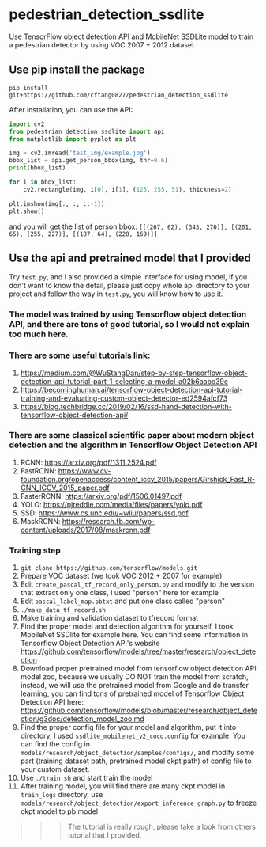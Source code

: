 # pedestrian_detection_ssdlite
Use TensorFlow object detection API and MobileNet SSDLite model to train a pedestrian detector by using VOC 2007 + 2012 dataset

## Use pip install the package

```pip install git+https://github.com/cftang0827/pedestrian_detection_ssdlite```

After installation, you can use the API:
```python
import cv2
from pedestrian_detection_ssdlite import api
from matplotlib import pyplot as plt

img = cv2.imread('test_img/example.jpg')
bbox_list = api.get_person_bbox(img, thr=0.6)
print(bbox_list)

for i in bbox_list:
    cv2.rectangle(img, i[0], i[1], (125, 255, 51), thickness=2)

plt.imshow(img[:, :, ::-1])
plt.show()
```

and you will get the list of person bbox:
```[[(267, 62), (343, 270)], [(201, 65), (255, 227)], [(187, 64), (228, 169)]]```

## Use the api and pretrained model that I provided

Try `test.py`, and I also provided a simple interface for using model, if you don't want to know the detail, please just copy whole api directory to your project and follow the way in `test.py`, you will know how to use it.

### The model was trained by using Tensorflow object detection API, and there are tons of good tutorial, so I would not explain too much here.

### There are some useful tutorials link: 
1. https://medium.com/@WuStangDan/step-by-step-tensorflow-object-detection-api-tutorial-part-1-selecting-a-model-a02b6aabe39e
2. https://becominghuman.ai/tensorflow-object-detection-api-tutorial-training-and-evaluating-custom-object-detector-ed2594afcf73
3. https://blog.techbridge.cc/2019/02/16/ssd-hand-detection-with-tensorflow-object-detection-api/

### There are some classical scientific paper about modern object detection and the algorithm in Tensorflow Object Detection API
1. RCNN: https://arxiv.org/pdf/1311.2524.pdf
2. FastRCNN: https://www.cv-foundation.org/openaccess/content_iccv_2015/papers/Girshick_Fast_R-CNN_ICCV_2015_paper.pdf
3. FasterRCNN: https://arxiv.org/pdf/1506.01497.pdf
4. YOLO: https://pjreddie.com/media/files/papers/yolo.pdf
5. SSD: https://www.cs.unc.edu/~wliu/papers/ssd.pdf
6. MaskRCNN: https://research.fb.com/wp-content/uploads/2017/08/maskrcnn.pdf

### Training step
1. `git clone https://github.com/tensorflow/models.git`
2. Prepare VOC dataset (we took VOC 2012 + 2007 for example)
3. Edit `create_pascal_tf_record_only_person.py` and modify to the version that extract only one class, I used "person" here for example
4. Edit `pascal_label_map.pbtxt` and put one class called "person"
5. `./make_data_tf_record.sh`
6. Make training and validation dataset to tfrecord format
7. Find the proper model and detection algorithm for yourself, I took MobileNet SSDlite for example here. You can find some information in Tensorflow Object Detection API's website https://github.com/tensorflow/models/tree/master/research/object_detection
8. Download proper pretrained model from tensorflow object detection API model zoo, because we usually DO NOT train the model from scratch, instead, we will use the pretrained model from Google and do transfer learning, you can find tons of pretrained model of Tensorflow Object Detection API here: https://github.com/tensorflow/models/blob/master/research/object_detection/g3doc/detection_model_zoo.md
9. Find the proper config file for your model and algorithm, put it into directory, I used `ssdlite_mobilenet_v2_coco.config` for example. You can find the config in ```models/research/object_detection/samples/configs/```, and modify some part (training dataset path, pretrained model ckpt path) of config file to your custom dataset.
10. Use `./train.sh` and start train the model
11. After training model, you will find there are many ckpt model in `train_logs` directory, use `models/research/object_detection/export_inference_graph.py` to freeze ckpt model to pb model



>>> The tutorial is really rough, please take a look from others tutorial that I provided.
